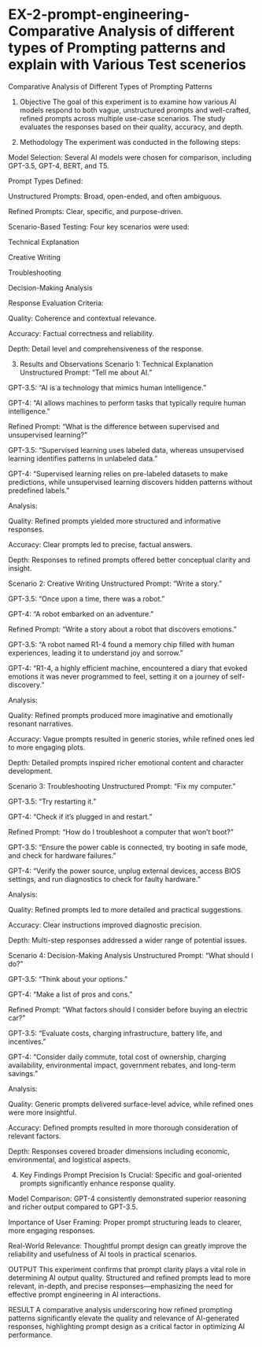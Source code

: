 # EX-2-prompt-engineering-Comparative Analysis of different types of Prompting patterns and explain with Various Test scenerios
Comparative Analysis of Different Types of Prompting Patterns
1. Objective
The goal of this experiment is to examine how various AI models respond to both vague, unstructured prompts and well-crafted, refined prompts across multiple use-case scenarios. The study evaluates the responses based on their quality, accuracy, and depth.

2. Methodology
The experiment was conducted in the following steps:

Model Selection: Several AI models were chosen for comparison, including GPT-3.5, GPT-4, BERT, and T5.

Prompt Types Defined:

Unstructured Prompts: Broad, open-ended, and often ambiguous.

Refined Prompts: Clear, specific, and purpose-driven.

Scenario-Based Testing: Four key scenarios were used:

Technical Explanation

Creative Writing

Troubleshooting

Decision-Making Analysis

Response Evaluation Criteria:

Quality: Coherence and contextual relevance.

Accuracy: Factual correctness and reliability.

Depth: Detail level and comprehensiveness of the response.

3. Results and Observations
Scenario 1: Technical Explanation
Unstructured Prompt: “Tell me about AI.”

GPT-3.5: “AI is a technology that mimics human intelligence.”

GPT-4: “AI allows machines to perform tasks that typically require human intelligence.”

Refined Prompt: “What is the difference between supervised and unsupervised learning?”

GPT-3.5: “Supervised learning uses labeled data, whereas unsupervised learning identifies patterns in unlabeled data.”

GPT-4: “Supervised learning relies on pre-labeled datasets to make predictions, while unsupervised learning discovers hidden patterns without predefined labels.”

Analysis:

Quality: Refined prompts yielded more structured and informative responses.

Accuracy: Clear prompts led to precise, factual answers.

Depth: Responses to refined prompts offered better conceptual clarity and insight.

Scenario 2: Creative Writing
Unstructured Prompt: “Write a story.”

GPT-3.5: “Once upon a time, there was a robot.”

GPT-4: “A robot embarked on an adventure.”

Refined Prompt: “Write a story about a robot that discovers emotions.”

GPT-3.5: “A robot named R1-4 found a memory chip filled with human experiences, leading it to understand joy and sorrow.”

GPT-4: “R1-4, a highly efficient machine, encountered a diary that evoked emotions it was never programmed to feel, setting it on a journey of self-discovery.”

Analysis:

Quality: Refined prompts produced more imaginative and emotionally resonant narratives.

Accuracy: Vague prompts resulted in generic stories, while refined ones led to more engaging plots.

Depth: Detailed prompts inspired richer emotional content and character development.

Scenario 3: Troubleshooting
Unstructured Prompt: “Fix my computer.”

GPT-3.5: “Try restarting it.”

GPT-4: “Check if it’s plugged in and restart.”

Refined Prompt: “How do I troubleshoot a computer that won’t boot?”

GPT-3.5: “Ensure the power cable is connected, try booting in safe mode, and check for hardware failures.”

GPT-4: “Verify the power source, unplug external devices, access BIOS settings, and run diagnostics to check for faulty hardware.”

Analysis:

Quality: Refined prompts led to more detailed and practical suggestions.

Accuracy: Clear instructions improved diagnostic precision.

Depth: Multi-step responses addressed a wider range of potential issues.

Scenario 4: Decision-Making Analysis
Unstructured Prompt: “What should I do?”

GPT-3.5: “Think about your options.”

GPT-4: “Make a list of pros and cons.”

Refined Prompt: “What factors should I consider before buying an electric car?”

GPT-3.5: “Evaluate costs, charging infrastructure, battery life, and incentives.”

GPT-4: “Consider daily commute, total cost of ownership, charging availability, environmental impact, government rebates, and long-term savings.”

Analysis:

Quality: Generic prompts delivered surface-level advice, while refined ones were more insightful.

Accuracy: Defined prompts resulted in more thorough consideration of relevant factors.

Depth: Responses covered broader dimensions including economic, environmental, and logistical aspects.

4. Key Findings
Prompt Precision Is Crucial: Specific and goal-oriented prompts significantly enhance response quality.

Model Comparison: GPT-4 consistently demonstrated superior reasoning and richer output compared to GPT-3.5.

Importance of User Framing: Proper prompt structuring leads to clearer, more engaging responses.

Real-World Relevance: Thoughtful prompt design can greatly improve the reliability and usefulness of AI tools in practical scenarios.

OUTPUT
This experiment confirms that prompt clarity plays a vital role in determining AI output quality. Structured and refined prompts lead to more relevant, in-depth, and precise responses—emphasizing the need for effective prompt engineering in AI interactions.

RESULT
A comparative analysis underscoring how refined prompting patterns significantly elevate the quality and relevance of AI-generated responses, highlighting prompt design as a critical factor in optimizing AI performance.
